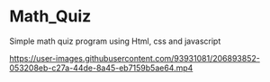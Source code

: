 # Math_Quiz
Simple math quiz program using Html, css and javascript


https://user-images.githubusercontent.com/93931081/206893852-053208eb-c27a-44de-8a45-eb7159b5ae64.mp4

